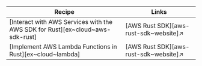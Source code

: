 | Recipe | Links |
|--------|--------|
| [Interact with AWS Services with the AWS SDK for Rust][ex~cloud~aws-sdk-rust] | [AWS Rust SDK][aws-rust-sdk~website]↗ |
| [Implement AWS Lambda Functions in Rust][ex~cloud~lambda] | [AWS Rust SDK][aws-rust-sdk~website]↗ |
